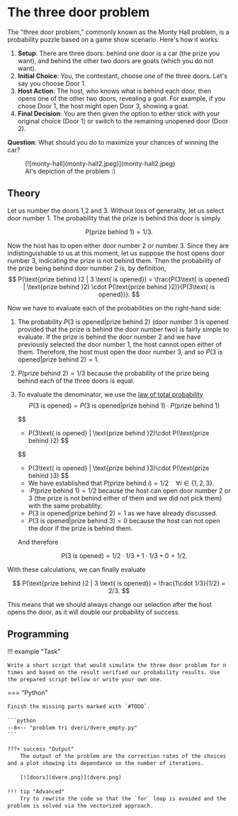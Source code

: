 # The three door problem

The "three door problem," commonly known as the Monty Hall problem, is a probability puzzle based on a game show scenario. Here's how it works:

1. **Setup**: There are three doors: behind one door is a car (the prize you want), and behind the other two doors are goats (which you do not want).
2. **Initial Choice**: You, the contestant, choose one of the three doors. Let's say you choose Door 1.
3. **Host Action**: The host, who knows what is behind each door, then opens one of the other two doors, revealing a goat. For example, if you chose Door 1, the host might open Door 3, showing a goat.
4. **Final Decision**: You are then given the option to either stick with your original choice (Door 1) or switch to the remaining unopened door (Door 2).

**Question**: What should you do to maximize your chances of winning the car?

<figure markdown="span">
  [![monty-hall](monty-hall2.jpeg)](monty-hall2.jpeg)
  <figcaption>AI's depiction of the problem :)</figcaption>
</figure>

## Theory

Let us number the doors 1,2 and 3. Without loss of generality, let us select door number 1. The probability that the prize is behind this door is simply

$$
P(\text{prize behind  }1) = 1/3.
$$

Now the host has to open either door number 2 or number 3. Since they are indistinguishable to us at this moment, let us suppose the host opens door number 3, indicating the prize is not behind them. Then the probability of the prize being behind door number 2 is, by definition,
$$
P(\text{prize behind  }2 | 3 \text{ is opened}) = \frac{P(3\text{ is opened} | \text{prize behind  }2) \cdot P(\text{prize behind  }2)}{P(3\text{ is opened})}.
$$

Now we have to evaluate each of the probabilities on the right-hand side:

1. The probability $P(3\text{ is opened} | \text{prize behind  }2)$ (door number 3 is opened provided that the prize is behind the door number two) is fairly simple to evaluate. If the prize is behind the door number 2 and we have previously selected the door number 1, the host cannot open either of them. Therefore, the host must open the door number 3, and so $P(3\text{ is opened} | \text{prize behind  }2) = 1$.
2. $P(\text{prize behind  }2)=1/3$ because the probability of the prize being behind each of the three doors is equal.
3. To evaluate the denominator, we use the [law of total probability](https://en.wikipedia.org/wiki/Law_of_total_probability)
    $$
    P(3\text{ is opened}) = P(3\text{ is opened} | \text{prize behind  }1)\cdot P(\text{prize behind  }1) 
    $$

    $$
    +  P(3\text{ is opened} | \text{prize behind  }2)\cdot P(\text{prize behind  }2) 
    $$

    $$
    +  P(3\text{ is opened} | \text{prize behind  }3)\cdot P(\text{prize behind  }3)
    $$

    - We have established that $P(\text{prize behind  }i) =1/2\quad \forall i  \in \{1,2,3\}$.
    - $\cdot P(\text{prize behind  }1) = 1/2$ because the host can open door number 2 or 3 (the prize is not behind either of them and we did not pick them) with the same probablity.
    - $P(3\text{ is opened} | \text{prize behind  }2) = 1$ as we have already discussed.
    - $P(3\text{ is opened} | \text{prize behind  }3) = 0$ because the host can not open the door if the prize is behind them.

    And therefore 

    $$
    P(3\text{ is opened}) = 1/2 \cdot 1/3 + 1 \cdot 1/3 + 0 = 1/2.
    $$

With these calculations, we can finally evaluate

$$
P(\text{prize behind  }2 | 3 \text{ is opened}) = \frac{1\cdot 1/3}{1/2} = 2/3.
$$

This means that we should always change our selection after the host opens the door, as it will double our probability of success.

## Programming

!!! example "Task"

    Write a short script that would simulate the three door problem for n times and based on the result verified our probability results. Use the prepared script bellow or write your own one.


=== "Python"

    Finish the missing parts marked with `#TODO`.

    ```python 
    --8<-- "problem tri dveri/dvere_empty.py"
    ```

    ???+ success "Output"
        The output of the problem are the correction rates of the choices and a plot showing its dependance on the number of iterations.

        [![doors](dvere.png)](dvere.png)

    !!! tip "Advanced"
        Try to rewrite the code so that the `for` loop is avoided and the problem is solved via the vectorized approach.
